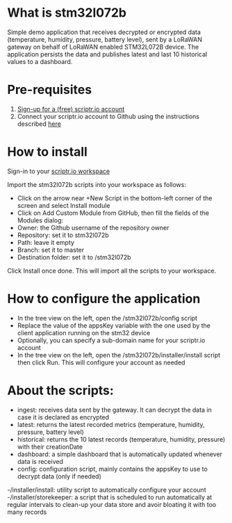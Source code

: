 # What is stm32l072b

Simple demo application that receives decrypted or encrypted data (temperature, humidity, pressure, battery level), sent by a LoRaWAN gateway on behalf of LoRaWAN enabled STM32L072B device.
The application persists the data and publishes latest and last 10 historical values to a dashboard.

# Pre-requisites

1. [Sign-up for a (free) scriptr.io account](https://www.scriptr.io/register)
2. Connect your scriptr.io account to Github using the instructions described [here](https://github.com/scriptrdotio/howto/blob/master/teamwork/version_control.md#connecting-your-scriptr-account-to-github)

# How to install

Sign-in to your [scriptr.io workspace](https://www.scriptr.io/workspace)

Import the stm32l072b scripts into your workspace as follows:

- Click on the arrow near +New Script in the bottom-left corner of the screen and select Install module
- Click on Add Custom Module from GitHub, then fill the fields of the Modules dialog:
 - Owner: the Github username of the repository owner
 - Repository: set it to stm32l072b
 - Path: leave it empty
 - Branch: set it to master
 - Destination folder: set it to /stm32l072b

Click Install once done. This will import all the scripts to your workspace.

# How to configure the application

- In the tree view on the left, open the /stm32l072b/config script
- Replace the value of the appsKey variable with the one used by the client application running on the stm32 device 
- Optionally, you can specify a sub-domain name for your scriptr.io account 
- In the tree view on the left, open the /stm32l072b/installer/install script then click Run. This will configure your account as needed

# About the scripts:

- ingest: receives data sent by the gateway. It can decrypt the data in case it is declared as encrypted
- latest: returns the latest recorded metrics (temperature, humidity, pressure, battery level)
- historical: returns the 10 latest records (temperature, humidity, pressure) with their creationDate
- dashboard: a simple dashboard that is automatically updated whenever data is received
- config: configuration script, mainly contains the appsKey to use to decrypt data (only if needed)

-/installer/install: utility script to automatically configure your account
-/installer/storekeeper: a script that is scheduled to run automatically at regular intervals to clean-up your data store and avoir bloating it with too many records 
 